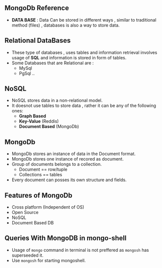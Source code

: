 ## MongoDb Reference
* **__DATA BASE__** : Data Can be stored in different ways , similar to traditional method (files) , databases is also a way to store data.
## Relational DataBases
* These type of databases , uses tables and information retrieval involves usage of **SQL** and information is stored in form of tables.
* Some Databases that are Relational are :
  * MySql
  * PgSql ..
## NoSQL 
* NoSQL stores data in a non-relational model.
* It doesnot use tables to store data , rather it can be any of the following ones:
    * **Graph Based** 
    * **Key-Value** (Reddis)
    * **Document Based** (MongoDb)
## MongoDb
* MongoDb stores an instance of data in the Document format.
* MongoDb stores one instance of recored as document.
* Group of documents belongs to a collection.
    * Document == row/tuple
    * Collections == tables
* Every document can posses its own structure and fields.

## Features of MongoDb
* Cross platform (Independent of OS)
* Open Source
* NoSQL 
* Document Based DB
  
## Queries With MongoDB in mongo-shell
* Usage of `mongo` command in terminal is not preffered as `mongosh` has superseeded it.
* Use `mongosh` for starting mongoshell.


